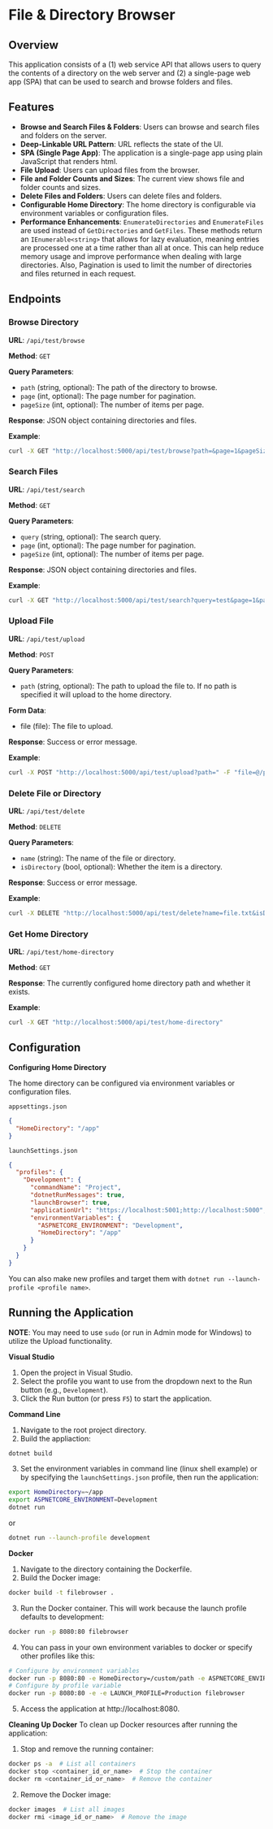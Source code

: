 # File & Directory Browser

## Overview

This application consists of a (1) web service API that allows users to query the contents of a directory on the web server and (2) a single-page web app (SPA) that can be used to search and browse folders and files. 

## Features

- **Browse and Search Files & Folders**: Users can browse and search files and folders on the server.
- **Deep-Linkable URL Pattern**: URL reflects the state of the UI. 
- **SPA (Single Page App)**: The application is a single-page app using plain JavaScript that renders html.
- **File Upload**: Users can upload files from the browser.
- **File and Folder Counts and Sizes**: The current view shows file and folder counts and sizes.
- **Delete Files and Folders**: Users can delete files and folders.
- **Configurable Home Directory**: The home directory is configurable via environment variables or configuration files.
- **Performance Enhancements**: `EnumerateDirectories` and `EnumerateFiles` are used instead of `GetDirectories` and `GetFiles`. These methods return an `IEnumerable<string>` that allows for lazy evaluation, meaning entries are processed one at a time rather than all at once. This can help reduce memory usage and improve performance when dealing with large directories. Also, Pagination is used to limit the number of directories and files returned in each request.

## Endpoints

### Browse Directory

**URL**: `/api/test/browse`

**Method**: `GET`

**Query Parameters**:
- `path` (string, optional): The path of the directory to browse.
- `page` (int, optional): The page number for pagination.
- `pageSize` (int, optional): The number of items per page.

**Response**: JSON object containing directories and files.

**Example**:
```sh
curl -X GET "http://localhost:5000/api/test/browse?path=&page=1&pageSize=5"
```

### Search Files

**URL**: `/api/test/search`

**Method**: `GET`

**Query Parameters**:
- `query` (string, optional):  The search query.
- `page` (int, optional): The page number for pagination.
- `pageSize` (int, optional): The number of items per page.

**Response**: JSON object containing directories and files.

**Example**:
```sh
curl -X GET "http://localhost:5000/api/test/search?query=test&page=1&pageSize=5"
```

### Upload File

**URL**: `/api/test/upload`

**Method**: `POST`

**Query Parameters**:
- `path` (string, optional): The path to upload the file to. If no path is specified it will upload to the home directory.

**Form Data**:
- file (file): The file to upload.

**Response**: Success or error message.

**Example**:
```sh
curl -X POST "http://localhost:5000/api/test/upload?path=" -F "file=@/path/to/your/file.txt"
```

### Delete File or Directory

**URL**: `/api/test/delete`

**Method**: `DELETE`

**Query Parameters**:
- `name` (string): The name of the file or directory.
- `isDirectory` (bool, optional): Whether the item is a directory.

**Response**: Success or error message.

**Example**:
```sh
curl -X DELETE "http://localhost:5000/api/test/delete?name=file.txt&isDirectory=false"
```

### Get Home Directory

**URL**: `/api/test/home-directory`

**Method**: `GET`

**Response**: The currently configured home directory path and whether it exists.

**Example**:
```sh
curl -X GET "http://localhost:5000/api/test/home-directory"
```

## Configuration

**Configuring Home Directory**

The home directory can be configured via environment variables or configuration files.

`appsettings.json`
```json
{
  "HomeDirectory": "/app"
}
```
`launchSettings.json`
```json
{
  "profiles": {
    "Development": {
      "commandName": "Project",
      "dotnetRunMessages": true,
      "launchBrowser": true,
      "applicationUrl": "https://localhost:5001;http://localhost:5000",
      "environmentVariables": {
        "ASPNETCORE_ENVIRONMENT": "Development",
        "HomeDirectory": "/app"
      }
    }
  }
}
```

You can also make new profiles and target them with `dotnet run --launch-profile <profile name>`.

## Running the Application

**NOTE**: You may need to use `sudo` (or run in Admin mode for Windows) to utilize the Upload functionality.

**Visual Studio**
1. Open the project in Visual Studio.
2. Select the profile you want to use from the dropdown next to the Run button (e.g., `Development`).
3. Click the Run button (or press `F5`) to start the application.

**Command Line**
1. Navigate to the root project directory.
2. Build the appliaction:

```sh
dotnet build
```

3. Set the environment variables in command line (linux shell example) or by specifying the `launchSettings.json` profile, then run the application:

```sh
export HomeDirectory=~/app
export ASPNETCORE_ENVIRONMENT=Development
dotnet run

```
or
```sh
dotnet run --launch-profile development
```

**Docker**

1. Navigate to the directory containing the Dockerfile.
2. Build the Docker image:
```sh
docker build -t filebrowser .
```
3. Run the Docker container. This will work because the launch profile defaults to development:
```sh
docker run -p 8080:80 filebrowser
```
4. You can pass in your own environment variables to docker or specify other profiles like this:
```sh
# Configure by environment variables
docker run -p 8080:80 -e HomeDirectory=/custom/path -e ASPNETCORE_ENVIRONMENT=Production filebrowser
# Configure by profile variable
docker run -p 8080:80 -e -e LAUNCH_PROFILE=Production filebrowser
```
5. Access the application at http://localhost:8080.

**Cleaning Up Docker**
To clean up Docker resources after running the application:

1. Stop and remove the running container:
```sh
docker ps -a  # List all containers
docker stop <container_id_or_name>  # Stop the container
docker rm <container_id_or_name>  # Remove the container
```
2. Remove the Docker image:
```sh
docker images  # List all images
docker rmi <image_id_or_name>  # Remove the image
```
